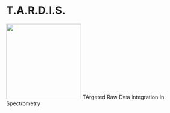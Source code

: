 # T.A.R.D.I.S.            
<img src="https://github.com/pablovgd/T.A.R.D.I.S./blob/main/www/tardis.png" width="200" height="200">
TArgeted Raw Data Integration In Spectrometry

